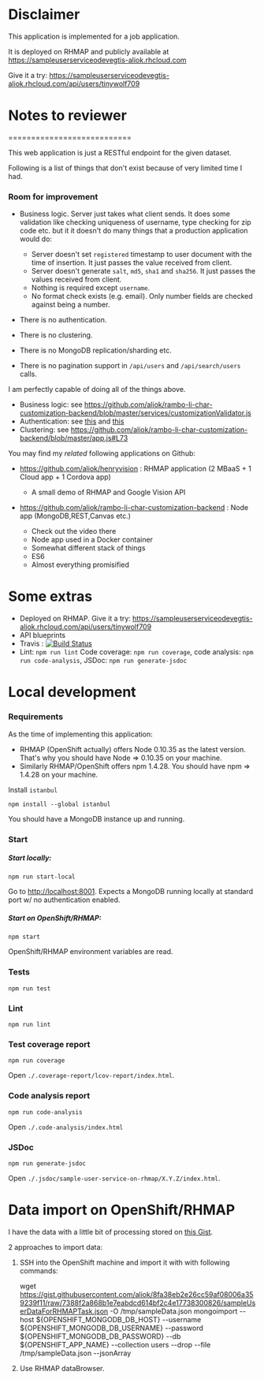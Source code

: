Disclaimer
===========================

This application is implemented for a job application.

It is deployed on RHMAP and publicly available at <https://sampleuserserviceodevegtis-aliok.rhcloud.com>

Give it a try: <https://sampleuserserviceodevegtis-aliok.rhcloud.com/api/users/tinywolf709>

# Notes to reviewer
===========================

This web application is just a RESTful endpoint for the given dataset.

Following is a list of things that don't exist because of very limited time I had.

### Room for improvement

* Business logic. Server just takes what client sends. It does some validation
  like checking uniqueness of username, type checking for zip code etc. but it
  it doesn't do many things that a production application would do:
  * Server doesn't set `registered` timestamp to user document with the time of insertion.
    It just passes the value received from client.
  * Server doesn't generate `salt`, `md5`, `sha1` and `sha256`. It just passes the values received
    from client.
  * Nothing is required except `username`.
  * No format check exists (e.g. email). Only number fields are checked against being a number.

* There is no authentication.

* There is no clustering.

* There is no MongoDB replication/sharding etc.

* There is no pagination support in `/api/users` and `/api/search/users` calls.


I am perfectly capable of doing all of the things above.

* Business logic: see <https://github.com/aliok/rambo-li-char-customization-backend/blob/master/services/customizationValidator.js>
* Authentication: see [this](https://github.com/aliok/rambo-li-char-customization-backend/blob/master/routes/v1/login.js)
  and [this](https://github.com/aliok/rambo-li-char-customization-backend/blob/master/middlewares/v1/authenticate.js)
* Clustering: see <https://github.com/aliok/rambo-li-char-customization-backend/blob/master/app.js#L73>



You may find my _related_ following applications on Github:

* <https://github.com/aliok/henryvision> : RHMAP application (2 MBaaS + 1 Cloud app + 1 Cordova app)
  * A small demo of RHMAP and Google Vision API

* <https://github.com/aliok/rambo-li-char-customization-backend> : Node app (MongoDB,REST,Canvas etc.)
  * Check out the video there
  * Node app used in a Docker container
  * Somewhat different stack of things
  * ES6
  * Almost everything promisified



Some extras
==================================================

* Deployed on RHMAP. Give it a try: <https://sampleuserserviceodevegtis-aliok.rhcloud.com/api/users/tinywolf709>
* API blueprints
* Travis : [![Build Status](https://travis-ci.org/aliok/sample-user-service-on-rhmap.svg?branch=master)](https://travis-ci.org/aliok/sample-user-service-on-rhmap)
* Lint: `npm run lint` Code coverage: `npm run coverage`, code analysis: `npm run code-analysis`, JSDoc: `npm run generate-jsdoc`


Local development
===========================================

### Requirements

As the time of implementing this application:

* RHMAP (OpenShift actually) offers Node 0.10.35 as the latest version. That's why you
  should have Node => 0.10.35 on your machine.
* Similarly RHMAP/OpenShift offers npm 1.4.28. You should have npm => 1.4.28 on your machine.

Install `istanbul`

    npm install --global istanbul

You should have a MongoDB instance up and running.

### Start

##### Start locally:

    npm run start-local

Go to <http://localhost:8001>.
Expects a MongoDB running locally at standard port w/ no authentication enabled.

##### Start on OpenShift/RHMAP:

    npm start

OpenShift/RHMAP environment variables are read.


### Tests

    npm run test

### Lint

    npm run lint

### Test coverage report

    npm run coverage

Open `./.coverage-report/lcov-report/index.html`.

### Code analysis report

    npm run code-analysis

Open `./.code-analysis/index.html`

### JSDoc

    npm run generate-jsdoc

Open `./.jsdoc/sample-user-service-on-rhmap/X.Y.Z/index.html`.


# Data import on OpenShift/RHMAP


I have the data with a little bit of processing stored on [this Gist](https://gist.github.com/aliok/8fa38eb2e26cc59af08006a359239f11/).

2 approaches to import data:

1. SSH into the OpenShift machine and import it with with following commands:


    wget https://gist.githubusercontent.com/aliok/8fa38eb2e26cc59af08006a359239f11/raw/7388f2a868b1e7eabdcd614bf2c4e17738300826/sampleUserDataForRHMAPTask.json -O /tmp/sampleData.json
    mongoimport --host ${OPENSHIFT_MONGODB_DB_HOST} --username ${OPENSHIFT_MONGODB_DB_USERNAME} --password ${OPENSHIFT_MONGODB_DB_PASSWORD} --db ${OPENSHIFT_APP_NAME} --collection users --drop --file /tmp/sampleData.json --jsonArray

2. Use RHMAP dataBrowser.

